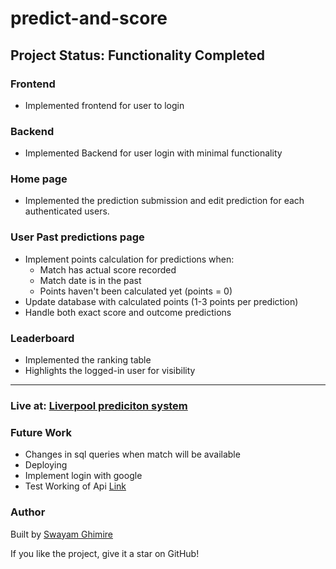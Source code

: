 # predict-and-score

## Project Status: Functionality Completed

### Frontend
- Implemented frontend for user to login

### Backend
- Implemented Backend for user login with minimal functionality

### Home page
- Implemented the prediction submission and edit prediction for each authenticated users.

### User Past predictions page
- Implement points calculation for predictions when:
  * Match has actual score recorded
  * Match date is in the past
  * Points haven't been calculated yet (points = 0)
- Update database with calculated points (1-3 points per prediction)
- Handle both exact score and outcome predictions

### Leaderboard
- Implemented the ranking table
- Highlights the logged-in user for visibility

---

### Live at: <a href="#">Liverpool prediciton system</a>

### Future Work
* Changes in sql queries when match will be available
* Deploying
* Implement login with google
* Test Working of Api <a href="https://api.football-data.org">Link</a>


### Author

Built by [Swayam Ghimire](https://github.com/Swayam-Ghimire)

If you like the project, give it a star on GitHub!